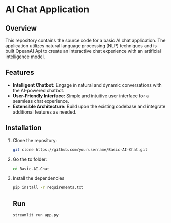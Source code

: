 # AI Chat Application

## Overview

This repository contains the source code for a basic AI chat application. The application utilizes natural language processing (NLP) techniques and is built OpeanAI Api to create an interactive chat experience with an artificial intelligence model.

## Features

- **Intelligent Chatbot:** Engage in natural and dynamic conversations with the AI-powered chatbot.
- **User-Friendly Interface:** Simple and intuitive user interface for a seamless chat experience.
- **Extensible Architecture:** Build upon the existing codebase and integrate additional features as needed.

## Installation

1. Clone the repository:

   ```bash
   git clone https://github.com/yourusername/Basic-AI-Chat.git

   ```

2. Go the to folder:

   ```bash
   cd Basic-AI-Chat

   ```

3. Install the dependencies

   ```bash
   pip install -r requirements.txt

   ```

   ## Run

   ```bash
   streamlit run app.py

   ```
